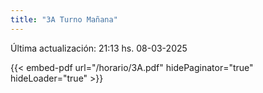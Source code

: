 ```yaml
---
title: "3A Turno Mañana"
---
```


<link rel="stylesheet" href="/personal-button.css">

Última actualización: 21:13 hs. 08-03-2025 

{{< embed-pdf url="/horario/3A.pdf" hidePaginator="true" hideLoader="true" >}}
